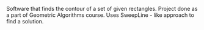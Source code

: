 Software that finds the contour of a set of given rectangles. 
Project done as a part of Geometric Algorithms course. 
Uses SweepLine - like approach to find a solution.
